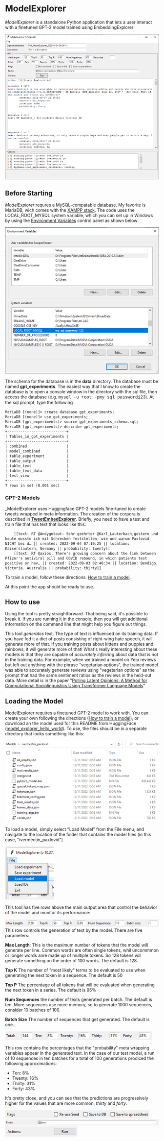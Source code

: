 # ModelExplorer

_ModelExplorer_ is a standalone Python application that lets a user interact with a finetuned GPT-2 model trained using EmbeddingExplorer

![model_explorer](../images/model_explorer.png)

## Before Starting
_ModelExplorer_ requres a MySQL-compatable database. My favorite is MariaDB, wich comes with the [XAMPP stack](https://www.apachefriends.org/). The code uses the LOCAL_ROOT_MYSQL system variable, which you can set up in Windows by using the [Environment Variables](https://docs.oracle.com/en/database/oracle/machine-learning/oml4r/1.5.1/oread/creating-and-modifying-environment-variables-on-windows.html) control panel as shown below:

![Env-Vars](../images/mysql_env_variable.png)

The schema for the database is in the **data** directory. The database must be named **gpt_experiments**. The easiest way that I know to create the database is to open a console window in the directory with the sql file, then access the database (e.g. <span style="font-family:Courier;">mysql -u root -pmy_sql_password123</span>). At the sql prompt, type the following

```
MariaDB [(none)]> create database gpt_experiments;
MariaDB [(none)]> use gpt_experiments;
MariaDB [gpt_experiments]> source gpt_experiments_schema.sql;
MariaDB [gpt_experiments]> describe gpt_experiments;
+---------------------------+
| Tables_in_gpt_experiments |
+---------------------------+
| combined                  |
| model_combined            |
| table_experiment          |
| table_output              |
| table_text                |
| table_text_data           |
| test_view                 |
+---------------------------+
7 rows in set (0.001 sec)
```
### GPT-2 Models
_ModelExplorer uses Huggingface GPT-2 models fine-tuned to create tweets wrapped in meta information. The creation of the corpora is described in [**TweetEmbedExplorer**](../markup/TweetEmbedExplorer.md). Briefly, you need to have a test and train file that has text that looks like this: 

        [[text: RT @Andygetout: Sehr geehrter @Karl_Lauterbach,gestern und heute musste ich mit Schrecken feststellen, wie und warum Paxlovid NICHT bei d… || created: 2022-09-04 07:10:25 || location: Kaiserslautern, Germany || probability: twenty]]
        [[text: RT @axios: There's growing concern about the link between Pfizer's antiviral pill and COVID rebound, in which patients test positive or hav… || created: 2022-09-03 02:40:34 || location: Bendigo, Victoria. Australia || probability: thirty]]

To train a model, follow these directions: [How to train a model](../markup/model_train.md).

At this point the app should be ready to use.

## How to use

Using the tool is pretty straightforward. That being said, it's possible to break it. If you are running it in the console, then you will get additional information on the command line that might help you figure out things. 

This tool *generates* text. The type of text is influenced on its training data. If you have fed it a diet of posts consisting of right-wing hate speech, it will generate more of that. If you training posts about kittens and puppies and rainbows, it will generate more of that! What's really interesting about these models is that they are capable of *accurately inferring* about data that is not in the training data. For example, when we trained a model on Yelp reviews but left out anything with the phrase "vegetarian options", the trained model was able to accurately generate reviews using "vegetarian options" as the prompt that had the same sentiment ratios as the reviews in the held-out data. More detail is in the paper "[Polling Latent Opinions: A Method for Computational Sociolinguistics Using Transformer Language Models](https://arxiv.org/abs/2204.07483)"

## Loading the Model
ModelExplorer requires a finetuned GPT-2 model to work with. You can create your own following the directions  ([How to train a model](../markup/model_train.md)), or download an the model used for this README from HuggingFace ([model_explorer_hello_world](https://huggingface.co/pgfeldman/model_explorer_hello_world)). To use, the files should be in a separate directory that looks something like this:

![model_files_2](../images/model_files2.png)

To load a model, simply select "Load Model" from the File menu, and navigate to the location of the folder that contains the model files (in this case, "ivermectin_paxlovid")

![load_model](../images/load_model.png)

This tool has five rows above the main output area that control the behavior of the model and monitor its performance:

![model_max_length](../images/model_max_length.png)
This row controls the generation of text by the model. There are five parameters:

**Max Length**: This is the maximum number of tokens that the model will generate per line. Common words are often single tokens, whil uncommmon or longer words anre made up of multiple tokens. So 128 tokens will generate something on the order of 100 words. The default is 128.

**Top K** The number of "most likely" terms to be evaluated to use when generating the next token in a sequence. The default is 50

**Top P** The percentage of all tokens that will be evaluated when generating the next token in a series. The default is 95%

**Num Sequences** the number of texts generated per batch. The default is ten. More sequences use more memory, so to generate 1000 sequences, consider 10 batches of 100.

**Batch Size** The number of sequences that get generated. The default is one.

![model_total](../images/model_total.png)

This row contains the percentages that the "probability" meta wrapping variables appear in the generated text. In the case of our test model, a run of 10 sequences in ten batches for a total of 100 generations prodiced the following approximations:

- Ten: 8%
- Twenty: 16%
- Thirty: 31%
- Forty: 43%

It's pretty close, and you can see that the predictions are progressively higher for the values that are more common, _thirty_ and _forty_.

![model_flags](../images/model_flags.png)
![model_probe](../images/model_probe.png)
![model_actions](../images/model_actions.png)

